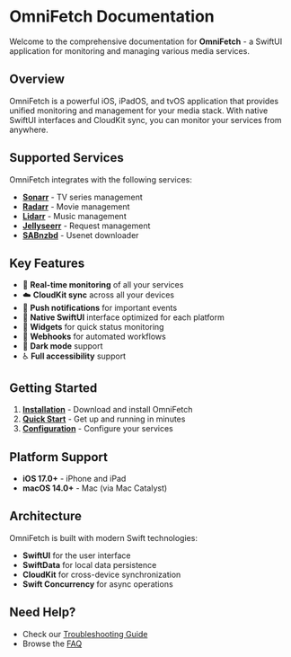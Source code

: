 # OmniFetch Documentation

Welcome to the comprehensive documentation for **OmniFetch** - a SwiftUI application for monitoring and managing various media services.

## Overview

OmniFetch is a powerful iOS, iPadOS, and tvOS application that provides unified monitoring and management for your media stack. With native SwiftUI interfaces and CloudKit sync, you can monitor your services from anywhere.

## Supported Services

OmniFetch integrates with the following services:

- **[Sonarr](services/sonarr.md)** - TV series management
- **[Radarr](services/radarr.md)** - Movie management  
- **[Lidarr](services/lidarr.md)** - Music management
- **[Jellyseerr](services/jellyseerr.md)** - Request management
- **[SABnzbd](services/sabnzbd.md)** - Usenet downloader

## Key Features

- 🔄 **Real-time monitoring** of all your services
- ☁️ **CloudKit sync** across all your devices
- 🔔 **Push notifications** for important events
- 🎨 **Native SwiftUI** interface optimized for each platform
- 📱 **Widgets** for quick status monitoring
- 🔗 **Webhooks** for automated workflows
- 🌙 **Dark mode** support
- ♿ **Full accessibility** support

## Getting Started

1. **[Installation](setup/installation.md)** - Download and install OmniFetch
2. **[Quick Start](setup/quick-start.md)** - Get up and running in minutes
3. **[Configuration](setup/configuration.md)** - Configure your services

## Platform Support

- **iOS 17.0+** - iPhone and iPad
- **macOS 14.0+** - Mac (via Mac Catalyst)

## Architecture

OmniFetch is built with modern Swift technologies:

- **SwiftUI** for the user interface
- **SwiftData** for local data persistence  
- **CloudKit** for cross-device synchronization
- **Swift Concurrency** for async operations

## Need Help?

- Check our [Troubleshooting Guide](troubleshooting/common-issues.md)
- Browse the [FAQ](troubleshooting/faq.md)
